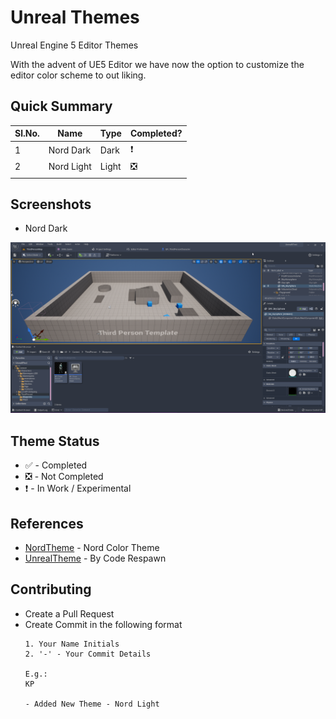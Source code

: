 # Unreal Themes

Unreal Engine 5 Editor Themes

With the advent of UE5 Editor we have now the option to customize the editor color scheme to out liking.

## Quick Summary

| Sl.No. | Name      | Type | Completed? |
|--------|-----------|------|------------|
| 1      | Nord Dark | Dark | ❗       |
| 2      | Nord Light | Light | ❎        |
|        |           |      |            |


## Screenshots

* Nord Dark

![Nord-Dark-Experimental](\Screenshots\Nord_Experimental.png)

## Theme Status

* ✅ - Completed
* ❎ - Not Completed
* ❗ - In Work / Experimental

## References

* [NordTheme](https://www.nordtheme.com/) - Nord Color Theme 
* [UnrealTheme](https://unrealtheme.com/) - By Code Respawn 

## Contributing

* Create a Pull Request
* Create Commit in the following format
	```
	1. Your Name Initials
	2. '-' - Your Commit Details

	E.g.:
	KP

	- Added New Theme - Nord Light 
	```